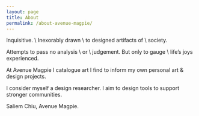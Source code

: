 ```yaml
---
layout: page
title: About 
permalink: /about-avenue-magpie/
---
```


Inquisitive. \\
Inexorably drawn \\
to designed artifacts of \\
society. 

Attempts to pass no analysis \\
or \\
judgement. But only to gauge \\
life’s joys experienced. 

At Avenue Magpie I catalogue art I find to inform my own personal art & design projects. 

I consider myself a design researcher. I aim to design tools to support stronger communities. 

Saliem Chiu, Avenue Magpie.



